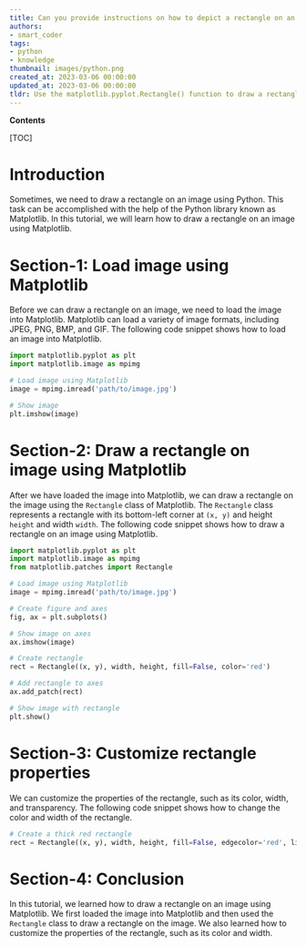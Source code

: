 ```yaml
---
title: Can you provide instructions on how to depict a rectangle on an image using matplotlib?
authors:
- smart_coder
tags:
- python
- knowledge
thumbnail: images/python.png
created_at: 2023-03-06 00:00:00
updated_at: 2023-03-06 00:00:00
tldr: Use the matplotlib.pyplot.Rectangle() function to draw a rectangle on an image in Python.
---
```


**Contents**

[TOC]

# Introduction
Sometimes, we need to draw a rectangle on an image using Python. This task can be accomplished with the help of the Python library known as Matplotlib. In this tutorial, we will learn how to draw a rectangle on an image using Matplotlib.

# Section-1: Load image using Matplotlib
Before we can draw a rectangle on an image, we need to load the image into Matplotlib. Matplotlib can load a variety of image formats, including JPEG, PNG, BMP, and GIF. The following code snippet shows how to load an image into Matplotlib.

``` python
import matplotlib.pyplot as plt
import matplotlib.image as mpimg

# Load image using Matplotlib
image = mpimg.imread('path/to/image.jpg')

# Show image
plt.imshow(image)
```

# Section-2: Draw a rectangle on image using Matplotlib
After we have loaded the image into Matplotlib, we can draw a rectangle on the image using the `Rectangle` class of Matplotlib. The `Rectangle` class represents a rectangle with its bottom-left corner at `(x, y)` and height `height` and width `width`. The following code snippet shows how to draw a rectangle on an image using Matplotlib.

``` python
import matplotlib.pyplot as plt
import matplotlib.image as mpimg
from matplotlib.patches import Rectangle

# Load image using Matplotlib
image = mpimg.imread('path/to/image.jpg')

# Create figure and axes
fig, ax = plt.subplots()

# Show image on axes
ax.imshow(image)

# Create rectangle
rect = Rectangle((x, y), width, height, fill=False, color='red')

# Add rectangle to axes
ax.add_patch(rect)

# Show image with rectangle
plt.show()
```

# Section-3: Customize rectangle properties
We can customize the properties of the rectangle, such as its color, width, and transparency. The following code snippet shows how to change the color and width of the rectangle.

``` python
# Create a thick red rectangle
rect = Rectangle((x, y), width, height, fill=False, edgecolor='red', linewidth=2)
```

# Section-4: Conclusion
In this tutorial, we learned how to draw a rectangle on an image using Matplotlib. We first loaded the image into Matplotlib and then used the `Rectangle` class to draw a rectangle on the image. We also learned how to customize the properties of the rectangle, such as its color and width.
